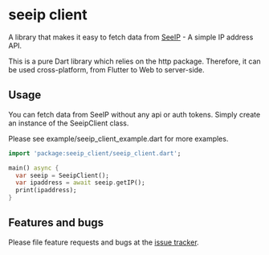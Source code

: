 # seeip client

A library that makes it easy to fetch data from [SeeIP](https://seeip.org/) - A simple IP address API.

This is a pure Dart library which relies on the http package. Therefore, it can be used cross-platform, from Flutter to Web to server-side.

## Usage

You can fetch data from SeeIP without any api or auth tokens. Simply create an instance of the SeeipClient class.

Please see example/seeip_client_example.dart for more examples.

```dart
import 'package:seeip_client/seeip_client.dart';

main() async {
  var seeip = SeeipClient();
  var ipaddress = await seeip.getIP();
  print(ipaddress);
}
```

## Features and bugs

Please file feature requests and bugs at the [issue tracker](https://github.com/madaboutbrighton/seeip_client/issues).